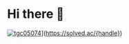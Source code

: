 # Hi there 👋
[![tgc05074](https://solved.ac/profile/tgc05074)](http://mazassumnida.wtf/api/generate_badge?boj={handle})](https://solved.ac/{handle})
